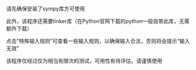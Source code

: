 请先确保安装了sympy库方可使用

此外，该程序还需要tinker库（在Python官网下载的python一般自带此库，无需额外下载）

点击“特殊输入规则”可查看一些输入规则，以确保输入合法，否则将会提示“输入无效”

该程序仅经过仅为相当有限次的测试，可用性有待评估，请谨慎使用
